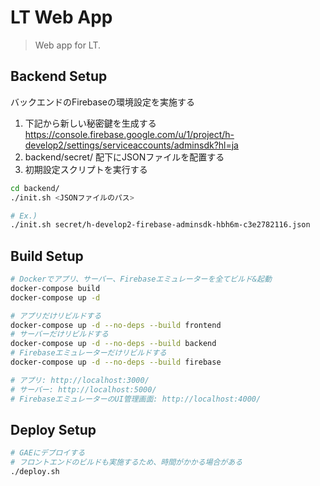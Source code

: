 # LT Web App

> Web app for LT.


## Backend Setup

バックエンドのFirebaseの環境設定を実施する
1. 下記から新しい秘密鍵を生成する<br>
https://console.firebase.google.com/u/1/project/h-develop2/settings/serviceaccounts/adminsdk?hl=ja
2. backend/secret/ 配下にJSONファイルを配置する
3. 初期設定スクリプトを実行する
``` bash
cd backend/
./init.sh <JSONファイルのパス>

# Ex.)
./init.sh secret/h-develop2-firebase-adminsdk-hbh6m-c3e2782116.json
```


## Build Setup

``` bash
# Dockerでアプリ、サーバー、Firebaseエミュレーターを全てビルド&起動
docker-compose build
docker-compose up -d

# アプリだけリビルドする
docker-compose up -d --no-deps --build frontend
# サーバーだけリビルドする
docker-compose up -d --no-deps --build backend
# Firebaseエミュレーターだけリビルドする
docker-compose up -d --no-deps --build firebase

# アプリ: http://localhost:3000/
# サーバー: http://localhost:5000/
# FirebaseエミュレーターのUI管理画面: http://localhost:4000/
```


## Deploy Setup

``` bash
# GAEにデプロイする
# フロントエンドのビルドも実施するため、時間がかかる場合がある
./deploy.sh
